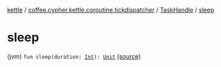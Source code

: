 [kettle](../../index.md) / [coffee.cypher.kettle.coroutine.tickdispatcher](../index.md) / [TaskHandle](index.md) / [sleep](./sleep.md)

# sleep

(jvm) `fun sleep(duration: `[`Int`](https://kotlinlang.org/api/latest/jvm/stdlib/kotlin/-int/index.html)`): `[`Unit`](https://kotlinlang.org/api/latest/jvm/stdlib/kotlin/-unit/index.html) [(source)](https://github.com/Cypher121/kettle/blob/master/src/main/kotlin/coffee/cypher/kettle/coroutine/tickdispatcher/TaskHandle.kt#L109)